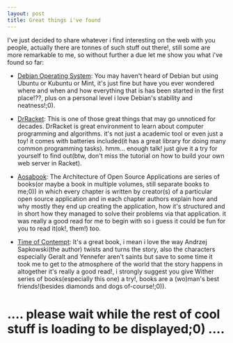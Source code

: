 ```yaml
---
layout: post
title: Great things i've found
---
```


I've just decided to share whatever i find interesting on the web with you people, actually there are tonnes of such stuff out there!, still some are more remarkable to me, so without further a due let me show you what i've found so far:

  
  * <a href="https://www.debian.org/">Debian Operating System</a>: You may haven't heard of Debian but using Ubuntu or Kubuntu or Mint, it's just fine but have you ever wondered where and when and how everything that is has been started in the first place!??, plus on a personal level i love Debian's stability and neatness!;0).

  * <a href="http://racket-lang.org/">DrRacket</a>: This is one of those great things that may go unnoticed for decades. DrRacket is great environment to learn about computer programming and algorithms. it's not just a academic tool or even just a toy! it comes with batteries included(it has a great library for doing many common programming tasks). hmm... enough talk! just give it a try for yourself to find out(btw, don't miss the tutorial on how to build your own web server in Racket).
  
  * <a href="http://aosabook.org/en/index.html">Aosabook</a>: The Architecture of Open Source Applications are series of books(or maybe a book in multiple volumes, still separate books to me;0)) in which every chapter is written by creator(s) of a particular open source application and in each chapter authors explain how and why mostly they end up creating the application, how it's structured and in short how they managed to solve their problems via that application. it was really a good read for me to begin with so i guess it could be fun for you to read it(ok!, them!) too.

  * <a href="http://en.wikipedia.org/wiki/Time_of_Contempt/">Time of Contempt</a>: It's a great book, i mean i love the way Andrzej Sapkowski(the author) twists and turns the story, also the characters especially Geralt and Yennefer aren't saints but save to some time it took me to get to the atmosphere of the world that the story happens in altogether it's really a good read!, i strongly suggest you give Wither series of books(especially this one) a try!, books are a (wo)man's best friends!(besides diamonds and dogs of-course!;0)).  

  .... please wait while the rest of cool stuff is loading to be displayed;0) ....
  ================================================================================






